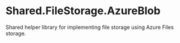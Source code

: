 # Shared.FileStorage.AzureBlob
Shared helper library for implementing file storage using Azure Files storage. 
